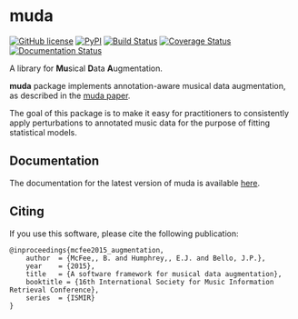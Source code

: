 muda
====
[![GitHub license](https://img.shields.io/badge/license-ISC-blue.svg)](https://raw.githubusercontent.com/bmcfee/muda/master/LICENSE.md)
[![PyPI](https://img.shields.io/pypi/v/muda.svg)](https://pypi.python.org/pypi/muda)
[![Build Status](https://travis-ci.org/bmcfee/muda.svg?branch=master)](https://travis-ci.org/bmcfee/muda)
[![Coverage Status](https://coveralls.io/repos/bmcfee/muda/badge.svg?branch=master&service=github)](https://coveralls.io/github/bmcfee/muda?branch=master)
[![Documentation Status](https://readthedocs.org/projects/muda/badge/?version=latest)](http://muda.readthedocs.org/en/latest/?badge=latest)

A library for **Mu**sical **D**ata **A**ugmentation.

**muda** package implements annotation-aware musical data augmentation, as described in
the [muda paper](http://bmcfee.github.io/papers/ismir2015_augmentation.pdf).

The goal of this package is to make it easy for practitioners to consistently apply
perturbations to annotated music data for the purpose of fitting statistical models.


Documentation
-------------
The documentation for the latest version of muda is available [here](https://muda.readthedocs.io/en/latest/).


Citing
------
If you use this software, please cite the following publication:

```
@inproceedings{mcfee2015_augmentation,
    author  = {McFee,, B. and Humphrey,, E.J. and Bello, J.P.},
    year    = {2015},
    title   = {A software framework for musical data augmentation},
    booktitle = {16th International Society for Music Information Retrieval Conference},
    series  = {ISMIR}
}
```
